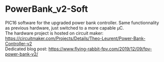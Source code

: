 # PowerBank_v2-Soft
PIC16 software for the upgraded power bank controller. Same functionnality as previous hardware, just switched to a more capable µC.  
The hardware project is hosted on circuit maker: https://circuitmaker.com/Projects/Details/Theo-Leurent/Power-Bank-Controller-v2  
Dedicated blog post: https://www.flying-rabbit-fpv.com/2019/12/09/fpv-power-bank-v2/  

